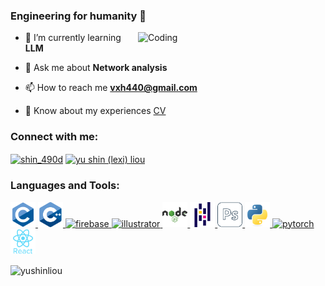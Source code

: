 <!--[![MasterHead](https://media1.tenor.com/m/arL-Och6Y7sAAAAC/connecting-loading.gif)](https://yushinliou.github.io) -->

<!--<h1 align="center">Hi, I'm Lexi</h1>-->
<h3 align="left">Engineering for humanity 🌱</h3>
<img align="right" alt="Coding" width="300" src="https://i.giphy.com/HzPtbOKyBoBFsK4hyc.webp">
<!-- https://media.tenor.com/Rc1GWDr71WIAAAAM/psyduck.gif -->


- 🪺 I’m currently learning **LLM**

- 💬 Ask me about **Network analysis**

- 📫 How to reach me **vxh440@gmail.com**

- 📄 Know about my experiences [CV](https://ln5.sync.com/dl/fb708e0c0/z78s8ty5-2pskjyww-qcxqv4zm-9jpykwc2)

<h3 align="left">Connect with me:</h3>
<p align="left">
<a href="https://twitter.com/shin_490d" target="blank"><img align="center" src="https://raw.githubusercontent.com/rahuldkjain/github-profile-readme-generator/master/src/images/icons/Social/twitter.svg" alt="shin_490d" height="30" width="40" /></a>
<a href="https://linkedin.com/in/yu shin (lexi) liou" target="blank"><img align="center" src="https://raw.githubusercontent.com/rahuldkjain/github-profile-readme-generator/master/src/images/icons/Social/linked-in-alt.svg" alt="yu shin (lexi) liou" height="30" width="40" /></a>
</p>

<h3 align="left">Languages and Tools:</h3>
<p align="left"> <a href="https://www.cprogramming.com/" target="_blank" rel="noreferrer"> <img src="https://raw.githubusercontent.com/devicons/devicon/master/icons/c/c-original.svg" alt="c" width="40" height="40"/> </a> <a href="https://www.w3schools.com/cpp/" target="_blank" rel="noreferrer"> <img src="https://raw.githubusercontent.com/devicons/devicon/master/icons/cplusplus/cplusplus-original.svg" alt="cplusplus" width="40" height="40"/> </a> <a href="https://firebase.google.com/" target="_blank" rel="noreferrer"> <img src="https://www.vectorlogo.zone/logos/firebase/firebase-icon.svg" alt="firebase" width="40" height="40"/> </a> <a href="https://www.adobe.com/in/products/illustrator.html" target="_blank" rel="noreferrer"> <img src="https://www.vectorlogo.zone/logos/adobe_illustrator/adobe_illustrator-icon.svg" alt="illustrator" width="40" height="40"/> </a> <a href="https://nodejs.org" target="_blank" rel="noreferrer"> <img src="https://raw.githubusercontent.com/devicons/devicon/master/icons/nodejs/nodejs-original-wordmark.svg" alt="nodejs" width="40" height="40"/> </a> <a href="https://pandas.pydata.org/" target="_blank" rel="noreferrer"> <img src="https://raw.githubusercontent.com/devicons/devicon/2ae2a900d2f041da66e950e4d48052658d850630/icons/pandas/pandas-original.svg" alt="pandas" width="40" height="40"/> </a> <a href="https://www.photoshop.com/en" target="_blank" rel="noreferrer"> <img src="https://raw.githubusercontent.com/devicons/devicon/master/icons/photoshop/photoshop-line.svg" alt="photoshop" width="40" height="40"/> </a> <a href="https://www.python.org" target="_blank" rel="noreferrer"> <img src="https://raw.githubusercontent.com/devicons/devicon/master/icons/python/python-original.svg" alt="python" width="40" height="40"/> </a> <a href="https://pytorch.org/" target="_blank" rel="noreferrer"> <img src="https://www.vectorlogo.zone/logos/pytorch/pytorch-icon.svg" alt="pytorch" width="40" height="40"/> </a> <a href="https://reactjs.org/" target="_blank" rel="noreferrer"> <img src="https://raw.githubusercontent.com/devicons/devicon/master/icons/react/react-original-wordmark.svg" alt="react" width="40" height="40"/> </a> </p>

<p><img align="center" src="https://github-readme-stats.vercel.app/api/top-langs?username=yushinliou&show_icons=true&locale=en&layout=compact" alt="yushinliou" /></p>
